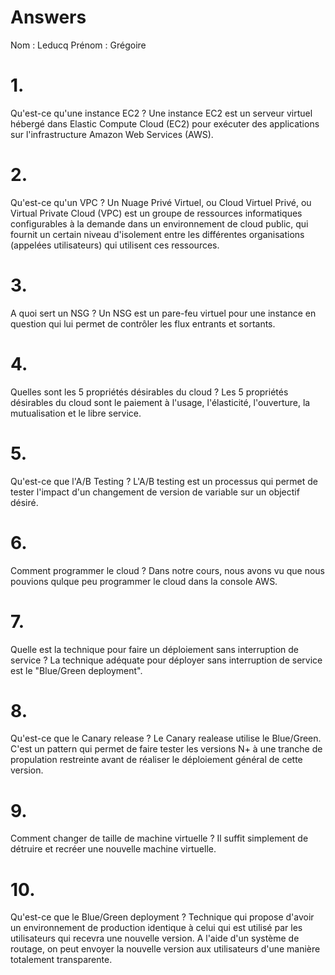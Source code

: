 # Answers

Nom : Leducq
Prénom : Grégoire

# 1.
Qu'est-ce qu'une instance EC2 ?
Une instance EC2 est un serveur virtuel hébergé dans Elastic Compute Cloud (EC2) pour exécuter des applications sur l'infrastructure Amazon Web Services (AWS).

# 2.
Qu'est-ce qu'un VPC ?
Un Nuage Privé Virtuel, ou Cloud Virtuel Privé, ou Virtual Private Cloud (VPC) est un groupe de ressources informatiques configurables à la demande dans un environnement de cloud public, qui fournit un certain niveau d'isolement entre les différentes organisations (appelées utilisateurs) qui utilisent ces ressources.

# 3.
A quoi sert un NSG ?
Un NSG est un pare-feu virtuel pour une instance en question qui lui permet de contrôler les flux entrants et sortants.

# 4.
Quelles sont les 5 propriétés désirables du cloud ?
Les 5 propriétés désirables du cloud sont le paiement à l'usage, l'élasticité, l'ouverture, la mutualisation et le libre service.

# 5.
Qu'est-ce que l'A/B Testing ?
L'A/B testing est un processus qui permet de tester l'impact d'un changement de version de variable sur un objectif désiré.

# 6.
Comment programmer le cloud ?
Dans notre cours, nous avons vu que nous pouvions qulque peu programmer le cloud dans la console AWS.

# 7.
Quelle est la technique pour faire un déploiement sans interruption de service ?
La technique adéquate pour déployer sans interruption de service est le "Blue/Green deployment".

# 8.
Qu'est-ce que le Canary release ?
Le Canary realease utilise le Blue/Green. C'est un pattern qui permet de faire tester les versions N+ à une tranche de propulation restreinte avant de réaliser le déploiement général de cette version. 

# 9.
Comment changer de taille de machine virtuelle ?
Il suffit simplement de détruire et recréer une nouvelle machine virtuelle.

# 10.
Qu'est-ce que le Blue/Green deployment ?
Technique qui propose d'avoir un environnement de production identique à celui qui est utilisé par les utilisateurs qui recevra une nouvelle version. A l'aide d'un système de routage, on peut envoyer la nouvelle version aux utilisateurs d'une manière totalement transparente.

